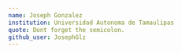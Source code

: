 ```yaml
---
name: Joseph Gonzalez
institution: Universidad Autonoma de Tamaulipas
quote: Dont forget the semicolon.
github_user: JosephGlz
---
```

